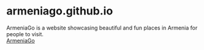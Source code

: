 # armeniago.github.io
ArmeniaGo is a website showcasing beautiful and fun places in Armenia for people to visit. 
<br>
<a target = "#" href = "https://sona-sar.github.io/armeniago.github.io/">ArmeniaGo</a>
